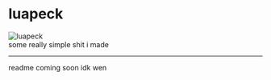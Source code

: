 # luapeck
![luapeck](https://user-images.githubusercontent.com/77842398/194750004-cb3557ec-d39d-416b-9ba2-3ccf1c3202d1.png)  
some really simple shit i made

--- 
readme coming soon idk wen
